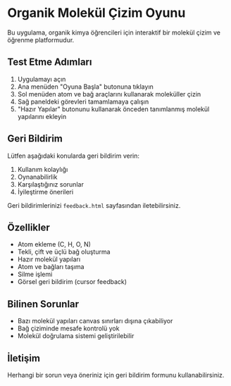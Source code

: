 # Organik Molekül Çizim Oyunu

Bu uygulama, organik kimya öğrencileri için interaktif bir molekül çizim ve öğrenme platformudur.

## Test Etme Adımları

1. Uygulamayı açın
2. Ana menüden "Oyuna Başla" butonuna tıklayın
3. Sol menüden atom ve bağ araçlarını kullanarak moleküller çizin
4. Sağ paneldeki görevleri tamamlamaya çalışın
5. "Hazır Yapılar" butonunu kullanarak önceden tanımlanmış molekül yapılarını ekleyin

## Geri Bildirim

Lütfen aşağıdaki konularda geri bildirim verin:

1. Kullanım kolaylığı
2. Oynanabilirlik
3. Karşılaştığınız sorunlar
4. İyileştirme önerileri

Geri bildirimlerinizi `feedback.html` sayfasından iletebilirsiniz.

## Özellikler

- Atom ekleme (C, H, O, N)
- Tekli, çift ve üçlü bağ oluşturma
- Hazır molekül yapıları
- Atom ve bağları taşıma
- Silme işlemi
- Görsel geri bildirim (cursor feedback)

## Bilinen Sorunlar

- Bazı molekül yapıları canvas sınırları dışına çıkabiliyor
- Bağ çiziminde mesafe kontrolü yok
- Molekül doğrulama sistemi geliştirilebilir

## İletişim

Herhangi bir sorun veya öneriniz için geri bildirim formunu kullanabilirsiniz.
